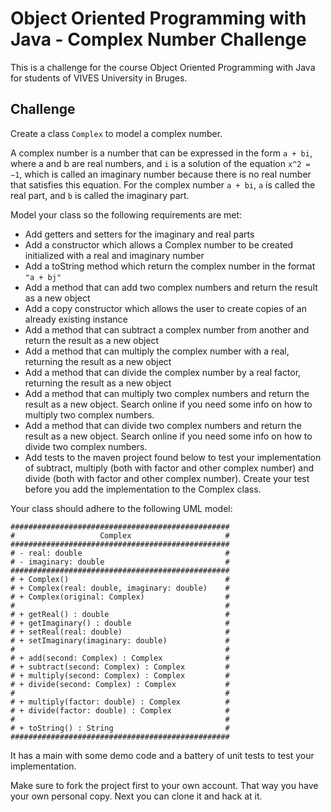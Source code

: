 # Object Oriented Programming with Java - Complex Number Challenge

This is a challenge for the course Object Oriented Programming with Java for students of VIVES University in Bruges.

## Challenge

Create a class `Complex` to model a complex number.

A complex number is a number that can be expressed in the form `a + bi`, where a and b are real numbers, and `i` is a solution of the equation `x^2 = −1`, which is called an imaginary number because there is no real number that satisfies this equation. For the complex number `a + bi`, `a` is called the real part, and `b` is called the imaginary part.

Model your class so the following requirements are met:

* Add getters and setters for the imaginary and real parts
* Add a constructor which allows a Complex number to be created initialized with a real and imaginary number
* Add a toString method which return the complex number in the format `"a + bj"`
* Add a method that can add two complex numbers and return the result as a new object
* Add a copy constructor which allows the user to create copies of an already existing instance
* Add a method that can subtract a complex number from another and return the result as a new object
* Add a method that can multiply the complex number with a real, returning the result as a new object
* Add a method that can divide the complex number by a real factor, returning the result as a new object
* Add a method that can multiply two complex numbers and return the result as a new object. Search online if you need some info on how to multiply two complex numbers.
* Add a method that can divide two complex numbers and return the result as a new object. Search online if you need some info on how to divide two complex numbers.
* Add tests to the maven project found below to test your implementation of subtract, multiply (both with factor and other complex number) and divide (both with factor and other complex number). Create your test before you add the implementation to the Complex class.

Your class should adhere to the following UML model:

```text
#################################################
#                   Complex                     #
#################################################
# - real: double                                #  
# - imaginary: double                           #
#################################################
# + Complex()                                   #
# + Complex(real: double, imaginary: double)    #
# + Complex(original: Complex)                  #
#                                               #
# + getReal() : double                          #
# + getImaginary() : double                     #
# + setReal(real: double)                       #
# + setImaginary(imaginary: double)             #
#                                               #
# + add(second: Complex) : Complex              #
# + subtract(second: Complex) : Complex         #
# + multiply(second: Complex) : Complex         #
# + divide(second: Complex) : Complex           #
#                                               #
# + multiply(factor: double) : Complex          #
# + divide(factor: double) : Complex            #
#                                               #
# + toString() : String                         #
#################################################
```

It has a main with some demo code and a battery of unit tests to test your implementation.

Make sure to fork the project first to your own account. That way you have your own personal copy. Next you can clone it and hack at it.
